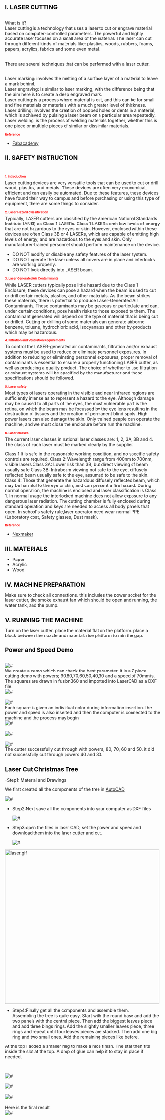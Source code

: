 <!-- lasercutting/laser.md -->
<h1 style="font-size:2vw"><span style="color:black">I. LASER CUTTING</span></h1>
<br>What is it? 
<br>Laser cutting is a technology that uses a laser to cut or engrave material based on computer-controlled parameters. The powerful and highly accurate laser focuses on a small area of the material. The laser can cut through different kinds of materials like: plastics, woods, rubbers, foams, papers, acrylics, fabrics and some even metal.

<br>There are several techniques that can be performed with a laser cutter.

<br>Laser marking: involves the melting of a surface layer of a material to leave a mark behind.
<br>Laser engraving: is similar to laser marking, with the difference being that the aim here is to create a deep engraved mark.
<br>Laser cutting: is a process where material is cut, and this can be for small and fine materials or materials with a much greater level of thickness.
<br>Laser drilling: involves the creation of popped holes or dents in a material, which is achieved by pulsing a laser beam on a particular area repeatedly.
<br>Laser welding: is the process of welding materials together, whether this is one piece or multiple pieces of similar or dissimilar materials.
<h1 style="font-size:1vw"><span style="color:red">Reference</span></h1>

- [Fabacademy](https://fabacademy.org/2019/labs/kamplintfort/students/alessandra-crotty/week3.html#eins)

<h1 style="font-size:2vw"><span style="color:black">II. SAFETY INSTRUCTION</span></h1>
<br>

<h1 style="font-size:1vw"><span style="color:red">1. Introduction</span></h1>
     Laser cutting devices are very versatile tools that can be used to cut or drill wood, plastics, and metals. These devices are often very economical, efficient and can easily be automated. Due to these features, these devices have found their way to campus and before purchasing or using this type of equipment, there are some things to consider.
<h1 style="font-size:1vw"><span style="color:red">2. Laser Hazard Classification</span></h1>
Typically, LASER cutters are classified by the American National Standards Institute (ANSI) as Class 1 LASERs. Class 1 LASERs emit low levels of energy that are not hazardous to the eyes or skin. However, enclosed within these devices are often Class 3B or 4 LASERs, which are capable of emitting high levels of energy, and are hazardous to the eyes and skin. Only manufacturer-trained personnel should perform maintenance on the device.
<br> 

- DO NOT modify or disable any safety features of the laser system.
- DO NOT operate the laser unless all covers are in place and interlocks are working properly.
- DO NOT look directly into LASER beam.

<h1 style="font-size:1vw"><span style="color:red">3. Laser Generated Air Contaminants</span></h1>
While LASER cutters typically pose little hazard due to the Class 1 Enclosure, these devices can pose a hazard when the beam is used to cut or drill certain metals, plastics, and other materials. As the beam strikes these materials, there is potential to produce Laser-Generated Air Contaminants. These contaminants may be gaseous or particulate and can, under certain conditions, pose health risks to those exposed to them. The contaminant generated will depend on the type of material that is being cut or drilled. Cutting or drilling of some materials can generate airborne benzene, toluene, hydrochloric acid, isocyanates and other by-products which may be hazardous.

<h1 style="font-size:1vw"><span style="color:red">4. Filtration and Ventilation Requirements</span></h1>
To control the LASER-generated air contaminants, filtration and/or exhaust systems must be used to reduce or eliminate personnel exposures. In addition to reducing or eliminating personnel exposures, proper removal of contaminants is essential to ensure a properly functioning LASER cutter, as well as producing a quality product. The choice of whether to use filtration or exhaust systems will be specified by the manufacturer and these specifications should be followed. 

<h1 style="font-size:1vw"><span style="color:red">5. Laser safety</span></h1>
Most types of lasers operating in the visible and near infrared regions are sufficiently intense as to represent a hazard to the eye. Although damage may be caused to all parts of the eyes, the most vulnerable part is the retina, on which the beam may be focussed by the eye lens resulting in the destruction of tissues and the creation of permanent blind spots. High power lasers can also damage the skin. Only trained peaple can operate the machine, and we must close the enclosure before run the machine.

<h1 style="font-size:1vw"><span style="color:red">6. Laser classes</span></h1>
The current laser classes in national laser classes are: 1, 2, 3A, 3B and 4. The class of each laser must be marked clearly by the supplier.

Class 1:It is safe in the reasonable working condition, and no specific safety controls are required.
Class 2: Wavelength range from 400nm to 700nm, visible lasers
Class 3A: Lower risk than 3B, but direct viewing of beam usually safe
Class 3B: Intrabeam viewing not safe to the eye, diffusely reflected beam usually safe to the eye, assumed to be safe to the skin.
Class 4: Those that generate the hazardous diffusely reflected beam, which may be harmful to the eye or skin, and can present a fire hazard.
During normal operation, the machine is enclosed and laser classification is Class 1. In normal usage the interlocked machine does not allow exposure to any dangerous laser radiation. The cutting chamber is fully enclosed during standard operation and keys are needed to access all body panels that open. In school's safety rule,laser operator need wear normal PPE (Laboratory coat, Safety glasses, Dust mask).

<h1 style="font-size:1vw"><span style="color:red">Reference</span></h1>

- [Nexmaker](https://www.nexmaker.com/doc/6laser_cutter/Safety.html)
<h1 style="font-size:2vw"><span style="color:black">III. MATERIALS</span></h1>

- Paper
- Acrylic
- Wood
<h1 style="font-size:2vw"><span style="color:black">IV. MACHINE PREPARATION</span></h1>
Make sure to check all connections, this includes the power socket for the laser cutter, the smoke exhaust fan which should be open and running, the water tank, and the pump.
<h1 style="font-size:2vw"><span style="color:black">V. RUNNING THE MACHINE</span></h1>
Turn on the laser cutter. place the material flat on the platform. place a block between the nozzle and material. rise platform to min the gap. 
<h1 style="font-size:2vw"><span style="color:black">Power and Speed Demo</span></h1>
<br><div class="loader"><img src="images/laserdemo.webp" alt="#" /></div>
We create a demo which can check the best parameter. it is a 7 piece cutting demo with powers; 90,80,70,60,50,40,30 and a speed of 70mm/s.
The squares are drawn in fusion360 and imported into LaserCAD as a DXF file.
<br><div class="loader"><img src="images/laserdemo4.webp" alt="#" /></div>
<br><div class="loader"><img src="images/laserdemo1.webp" alt="#" /></div>
Each square is given an individual color during information insertion. the power and speed is also inserted and then the computer is connected to the machine and the process may begin
<br><div class="loader"><img src="images/laserdemo3.webp" alt="#" /></div>
<br><div class="loader"><img src="images/lasertable.webp" alt="#" /></div>
<br><div class="loader"><img src="images/laserdemo2.webp" alt="#" /></div>
The cutter successfully cut through with powers, 80, 70, 60 and 50. it did not successfully cut through powers 40 and 30.

<h1 style="font-size:2vw"><span style="color:black">Laser Cut Christmas Tree</span></h1>

-Step1: Material and Drawings
<br>

We first created all the components of the tree in [AutoCAD](https://www.autodesk.com/products/autocad/free-trial)
<br><div class="loader"><img src="images/laserdraw.jpg" alt="#" /></div>

- Step2:Next save all the components into your computer as DXF files
<br><div class="loader"><img src="images/laserdxf.jpg" alt="#" /></div>

- Step3:open the files in laser CAD, set the power and speed and download them into the laser cutter and cut.
<br><div class="loader"><img src="images/laserset.jpg" alt="#" /></div>
<div class="loader"><img src="images/laser.gif" alt="laser.gif"max-width="1000" height="500" />

- Step4:Finally get all the components and assemble them.
<br>Assembling the tree is quite easy. Start with the round base and add the two panels with the central piece. Then add the biggest leaves piece and add three bings rings. Add the slightly smaller leaves piece, three rings and repeat until four leaves pieces are stacked. Then add one big ring and two small ones. Add the remaining pieces like before.

At the top I added a smaller ring to make a nice finish. The star then fits inside the slot at the top. A drop of glue can help it to stay in place if needed.

<br><div class="loader"><img src="images/treepieces.webp" alt="#" /></div>
<br><div class="loader"><img src="images/tree1.webp" alt="#" /></div>
<br><div class="loader"><img src="images/tree2.webp" alt="#" /></div>
<br>Here is the final result
<br><div class="loader"><img src="images/tree3.webp" alt="#" /></div>
